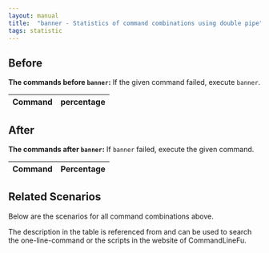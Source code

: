 ```yaml
---
layout: manual
title:  "banner - Statistics of command combinations using double pipe"
tags: statistic
---
```


## Before

__The commands before `banner`:__ If the given command failed, execute `banner`.

| Command | percentage |
|--------|--------|



## After

__The commands after `banner`:__ If `banner` failed, execute the given command.

| Command | Percentage | 
|-------|--------|



## Related Scenarios

Below are the scenarios for all command combinations above.

The description in the table is referenced from and can be used to search the one-line-command or the scripts in the website of CommandLineFu.




